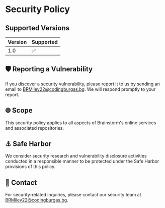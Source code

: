 # Security Policy

## Supported Versions

| Version | Supported          |
| ------- | ------------------ |
| 1.0     |  ✅                |

## 🛡️ Reporting a Vulnerability

If you discover a security vulnerability, please report it to us by sending an email to BRMilev22@codingburgas.bg. We will respond promptly to your report.

## 🌐 Scope

This security policy applies to all aspects of Brainstorm's online services and associated repositories.

## ⚓ Safe Harbor

We consider security research and vulnerability disclosure activities conducted in a responsible manner to be protected under the Safe Harbor provisions of this policy.

## 📧 Contact

For security-related inquiries, please contact our security team at BRMilev22@codingburgas.bg.

